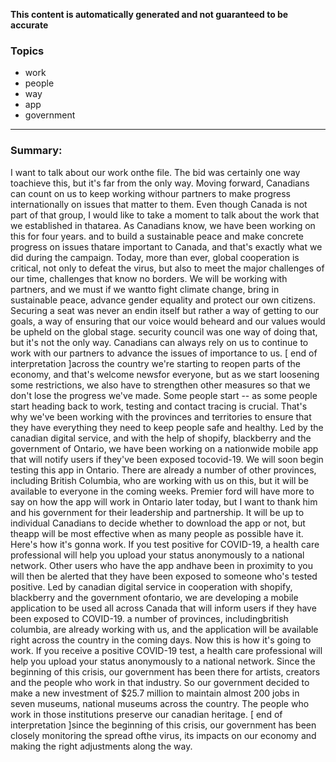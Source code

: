 **This content is automatically generated and not guaranteed to be accurate**

### Topics

- work
- people
- way
- app
- government

---

### Summary:


I want to talk about our work onthe file.
The bid was certainly one way toachieve this, but it's far from the only way.
Moving forward, Canadians can count on us to keep working withour partners to make progress internationally on issues that matter to them.
Even though Canada is not part of that group, I would like to take a moment to talk about the work that we established in thatarea.
As Canadians know, we have been working on this for four years. and to build a sustainable peace and make concrete progress on issues thatare important to Canada, and that's exactly what we did during the campaign.
Today, more than ever, global cooperation is critical, not only to defeat the virus, but also to meet the major challenges of our time, challenges that know no borders.
We will be working with partners, and we must if we wantto fight climate change, bring in sustainable peace, advance gender equality and protect our own citizens.
Securing a seat was never an endin itself but rather a way of getting to our goals, a way of ensuring that our voice would beheard and our values would be upheld on the global stage. security council was one way of doing that, but it's not the only way.
Canadians can always rely on us to continue to work with our partners to advance the issues of importance to us. [ end of interpretation ]across the country we're starting to reopen parts of the economy, and that's welcome newsfor everyone, but as we start loosening some restrictions, we also have to strengthen other measures so that we don't lose the progress we've made.
Some people start -- as some people start heading back to work, testing and contact tracing is crucial.
That's why we've been working with the provinces and territories to ensure that they have everything they need to keep people safe and healthy.
Led by the canadian digital service, and with the help of shopify, blackberry and the government of Ontario, we have been working on a nationwide mobile app that will notify users if they've been exposed tocovid-19. We will soon begin testing this app in Ontario.
There are already a number of other provinces, including British Columbia, who are working with us on this, but it will be available to everyone in the coming weeks.
Premier ford will have more to say on how the app will work in Ontario later today, but I want to thank him and his government for their leadership and partnership.
It will be up to individual Canadians to decide whether to download the app or not, but theapp will be most effective when as many people as possible have it. Here's how it's gonna work.
If you test positive for COVID-19, a health care professional will help you upload your status anonymously to a national network.
Other users who have the app andhave been in proximity to you will then be alerted that they have been exposed to someone who's tested positive.
Led by canadian digital service in cooperation with shopify, blackberry and the government ofontario, we are developing a mobile application to be used all across Canada that will inform users if they have been exposed to COVID-19.
a number of provinces, includingbritish columbia, are already working with us, and the application will be available right across the country in the coming days.
Now this is how it's going to work.
If you receive a positive COVID-19 test, a health care professional will help you upload your status anonymously to a national network.
Since the beginning of this crisis, our government has been there for artists, creators and the people who work in that industry.
So our government decided to make a new investment of $25.7 million to maintain almost 200 jobs in seven museums, national museums across the country.
The people who work in those institutions preserve our canadian heritage.
[ end of interpretation ]since the beginning of this crisis, our government has been closely monitoring the spread ofthe virus, its impacts on our economy and making the right adjustments along the way.